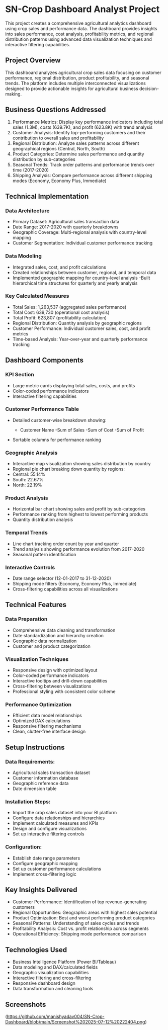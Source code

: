 # SN-Crop Dashboard Analyst Project 

This project creates a comprehensive agricultural analytics dashboard using crop sales and performance data. The dashboard provides insights into sales performance, cost analysis, profitability metrics, and regional distribution patterns using advanced data visualization techniques and interactive filtering capabilities.

## Project Overview

This dashboard analyzes agricultural crop sales data focusing on customer performance, regional distribution, product profitability, and seasonal trends. The platform includes multiple interconnected visualizations designed to provide actionable insights for agricultural business decision-making.

## Business Questions Addressed

1. Performance Metrics: Display key performance indicators including total sales (1.3M), costs (639.7K), and profit (623.8K) with trend analysis
2. Customer Analysis: Identify top-performing customers and their contribution to overall sales and profitability
3. Regional Distribution: Analyze sales patterns across different geographical regions (Central, North, South)
4. Product Categories: Determine sales performance and quantity distribution by sub-categories
5. Seasonal Trends: Track order patterns and performance trends over time (2017-2020)
6. Shipping Analysis: Compare performance across different shipping modes (Economy, Economy Plus, Immediate)

## Technical Implementation

###  Data Architecture
 - Primary Dataset: Agricultural sales transaction data
 - Date Range: 2017-2020 with quarterly breakdowns
 - Geographic Coverage: Multi-regional analysis with country-level mapping
 - Customer Segmentation: Individual customer performance tracking

 ### Data Modeling
 - Integrated sales, cost, and profit calculations
 - Created relationships between customer, regional, and temporal data
 - Implemented geographic mapping for country-level analysis
 -Built hierarchical time structures for quarterly and yearly analysis

### Key Calculated Measures
 - Total Sales: 1,263,537 (aggregated sales performance)
 - Total Cost: 639,730 (operational cost analysis)
 - Total Profit: 623,807 (profitability calculation)
 - Regional Distribution: Quantity analysis by geographic regions
 - Customer Performance: Individual customer sales, cost, and profit metrics
 - Time-based Analysis: Year-over-year and quarterly performance tracking

## Dashboard Components

### KPI Section

- Large metric cards displaying total sales, costs, and profits
- Color-coded performance indicators
- Interactive filtering capabilities

### Customer Performance Table

- Detailed customer-wise breakdown showing:
  - Customer Name
  -Sum of Sales
  -Sum of Cost
  -Sum of Profit

- Sortable columns for performance ranking

### Geographic Analysis

- Interactive map visualization showing sales distribution by country
- Regional pie chart breaking down quantity by regions:
- Central: 55.14%
- South: 22.67%
- North: 22.19%

### Product Analysis

- Horizontal bar chart showing sales and profit by sub-categories
- Performance ranking from highest to lowest performing products
- Quantity distribution analysis

### Temporal Trends

- Line chart tracking order count by year and quarter
- Trend analysis showing performance evolution from 2017-2020
- Seasonal pattern identification

### Interactive Controls

- Date range selector (12-01-2017 to 31-12-2020)
- Shipping mode filters (Economy, Economy Plus, Immediate)
- Cross-filtering capabilities across all visualizations

## Technical Features

### Data Preparation

 - Comprehensive data cleaning and transformation
 - Date standardization and hierarchy creation
 -  Geographic data normalization
 - Customer and product categorization

### Visualization Techniques

- Responsive design with optimized layout
- Color-coded performance indicators
- Interactive tooltips and drill-down capabilities
- Cross-filtering between visualizations
- Professional styling with consistent color scheme

### Performance Optimization

- Efficient data model relationships
- Optimized DAX calculations
- Responsive filtering mechanisms
- Clean, clutter-free interface design

## Setup Instructions

### Data Requirements:

- Agricultural sales transaction dataset
- Customer information database
- Geographic reference data
- Date dimension table


### Installation Steps:

- Import the crop sales dataset into your BI platform
- Configure data relationships and hierarchies
- Implement calculated measures and KPIs
- Design and configure visualizations
- Set up interactive filtering controls


### Configuration:

- Establish date range parameters
- Configure geographic mapping
- Set up customer performance calculations
- Implement cross-filtering logic



## Key Insights Delivered

- Customer Performance: Identification of top revenue-generating customers
- Regional Opportunities: Geographic areas with highest sales potential
- Product Optimization: Best and worst performing product categories
- Seasonal Patterns: Understanding of sales cycles and trends
- Profitability Analysis: Cost vs. profit relationship across segments
- Operational Efficiency: Shipping mode performance comparison


## Technologies Used

- Business Intelligence Platform (Power BI/Tableau)
- Data modeling and DAX/calculated fields
- Geographic visualization capabilities
- Interactive filtering and cross-filtering
- Responsive dashboard design
- Data transformation and cleaning tools

## Screenshots
(https://github.com/manishyadav004/SN-Crop-Dashboard/blob/main/Screenshot%202025-07-12%20222404.png)
